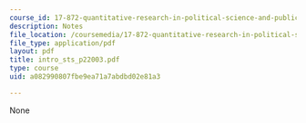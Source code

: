 ```yaml
---
course_id: 17-872-quantitative-research-in-political-science-and-public-policy-spring-2004
description: Notes
file_location: /coursemedia/17-872-quantitative-research-in-political-science-and-public-policy-spring-2004/a082990807fbe9ea71a7abdbd02e81a3_intro_sts_p22003.pdf
file_type: application/pdf
layout: pdf
title: intro_sts_p22003.pdf
type: course
uid: a082990807fbe9ea71a7abdbd02e81a3

---
```

None